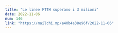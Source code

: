 ```yaml
---
title: "Le linee FTTH superano i 3 milioni"
date: 2022-11-06
num: 146
link: "https://mailchi.mp/a40b4a38e96f/2022-11-06"
---
```

